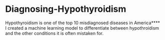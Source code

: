 # Diagnosing-Hypothyroidism  
Hypothyroidism is one of the top 10 misdiagnosed diseases in America****  
I created a machine learning model to differentiate between hypothroidism and the other conditions it is often mistaken for.
